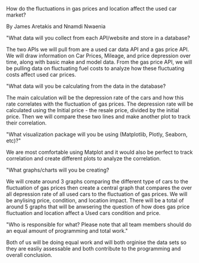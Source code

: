 How do the fluctuations in gas prices and location affect the used car market?

By James Aretakis and Nnamdi Nwaenia

"What data will you collect from each API/website and store in a database? 

The two APIs we will pull from are a used car data API and a gas price API. We will draw information on Car Prices, Mileage, and price depression over time, along with basic make and model data. From the gas price API, we will be pulling data on fluctuating fuel costs to analyze how these fluctuating costs affect used car prices. 

"What data will you be calculating from the data in the database?

The main calculation will be the depression rate of the cars and how this rate correlates with the fluctuation of gas prices. The depression rate will be calculated using the Initial price - the resale price, divided by the initial price. Then we will compare these two lines and make another plot to track their correlation.

"What visualization package will you be using (Matplotlib, Plotly, Seaborn, etc)?"

We are most comfortable using Matplot and it would also be perfect to track correlation and create different plots to analyze the correlation.

"What graphs/charts will you be creating?

We will create around 3 graphs comparing the different type of cars to the fluctuation of gas prices then create a central graph that compares the over all depression rate of all used cars to the fluctuation of gas prices. We will be anylising price, condition, and location impact. There will be a total of around 5 graphs that will be anwsering the question of how does gas price fluctuation and location affect a Used cars condition and price.

"Who is responsible for what? Please note that all team members should do an equal amount of programming and total work."

Both of us will be doing equal work and will both orginise the data sets so they are easliy assessable and both contribute to the programming and overall conclusion.
